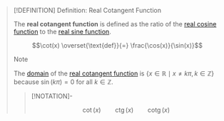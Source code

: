 >[!DEFINITION] Definition: Real Cotangent Function
>
>The **real cotangent function** is defined as the ratio of the [real cosine function](../Real%20Cosine%20Function/Real%20Cosine%20Function.md) to the [real sine function](../Real%20Sine%20Function/Real%20Sine%20Function.md).
>
>$$\cot(x) \overset{\text{def}}{=} \frac{\cos(x)}{\sin(x)}$$
>
>>[!NOTE]
>>
>>The [domain](../../../../../Functions/Function.md) of the [real cotangent function](.md) is $\{x \in \mathbb{R}\mid x\ne k\pi, k \in \mathbb{Z}\}$ because $\sin (k\pi) = 0$ for all $k \in \mathbb{Z}$.
>>
>
>>[!NOTATION]-
>>
>>$$\cot (x) \qquad \mathop{\operatorname{ctg}}(x) \qquad \mathop{\operatorname{cotg}}(x)$$
>>
>
